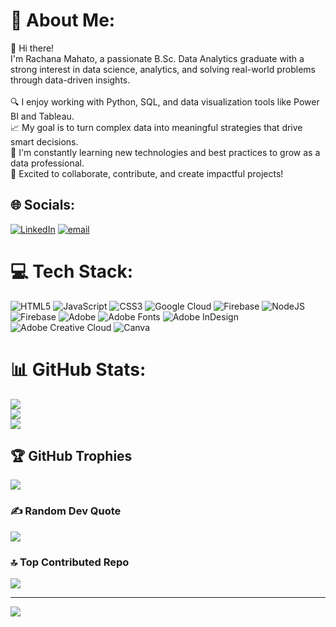 # 💫 About Me:
👋 Hi there!<br>I'm Rachana Mahato, a passionate B.Sc. Data Analytics graduate with a strong interest in data science, analytics, and solving real-world problems through data-driven insights.<br><br>🔍 I enjoy working with Python, SQL, and data visualization tools like Power BI and Tableau.<br>📈 My goal is to turn complex data into meaningful strategies that drive smart decisions.<br>🚀 I'm constantly learning new technologies and best practices to grow as a data professional.<br>🤝 Excited to collaborate, contribute, and create impactful projects!


## 🌐 Socials:
[![LinkedIn](https://img.shields.io/badge/LinkedIn-%230077B5.svg?logo=linkedin&logoColor=white)](https://linkedin.com/in/www.linkedin.com/in/rachana-mahato123) [![email](https://img.shields.io/badge/Email-D14836?logo=gmail&logoColor=white)](mailto:rachana.cs22053@sstcollege.edu.in) 

# 💻 Tech Stack:
![HTML5](https://img.shields.io/badge/html5-%23E34F26.svg?style=for-the-badge&logo=html5&logoColor=white) ![JavaScript](https://img.shields.io/badge/javascript-%23323330.svg?style=for-the-badge&logo=javascript&logoColor=%23F7DF1E) ![CSS3](https://img.shields.io/badge/css3-%231572B6.svg?style=for-the-badge&logo=css3&logoColor=white) ![Google Cloud](https://img.shields.io/badge/GoogleCloud-%234285F4.svg?style=for-the-badge&logo=google-cloud&logoColor=white) ![Firebase](https://img.shields.io/badge/firebase-%23039BE5.svg?style=for-the-badge&logo=firebase) ![NodeJS](https://img.shields.io/badge/node.js-6DA55F?style=for-the-badge&logo=node.js&logoColor=white) ![Firebase](https://img.shields.io/badge/firebase-a08021?style=for-the-badge&logo=firebase&logoColor=ffcd34) ![Adobe](https://img.shields.io/badge/adobe-%23FF0000.svg?style=for-the-badge&logo=adobe&logoColor=white) ![Adobe Fonts](https://img.shields.io/badge/Adobe%20Fonts-000B1D.svg?style=for-the-badge&logo=Adobe%20Fonts&logoColor=white) ![Adobe InDesign](https://img.shields.io/badge/Adobe%20InDesign-49021F?style=for-the-badge&logo=adobeindesign&logoColor=FF3366) ![Adobe Creative Cloud](https://img.shields.io/badge/Adobe%20Creative%20Cloud-DA1F26.svg?style=for-the-badge&logo=Adobe%20Creative%20Cloud&logoColor=white) ![Canva](https://img.shields.io/badge/Canva-%2300C4CC.svg?style=for-the-badge&logo=Canva&logoColor=white)
# 📊 GitHub Stats:
![](https://github-readme-stats.vercel.app/api?username=Rachana149&theme=dark&hide_border=false&include_all_commits=false&count_private=true)<br/>
![](https://nirzak-streak-stats.vercel.app/?user=Rachana149&theme=dark&hide_border=false)<br/>
![](https://github-readme-stats.vercel.app/api/top-langs/?username=Rachana149&theme=dark&hide_border=false&include_all_commits=false&count_private=true&layout=compact)

## 🏆 GitHub Trophies
![](https://github-profile-trophy.vercel.app/?username=Rachana149&theme=radical&no-frame=false&no-bg=false&margin-w=4)

### ✍️ Random Dev Quote
![](https://quotes-github-readme.vercel.app/api?type=horizontal&theme=radical)

### 🔝 Top Contributed Repo
![](https://github-contributor-stats.vercel.app/api?username=Rachana149&limit=5&theme=dark&combine_all_yearly_contributions=true)

---
[![](https://visitcount.itsvg.in/api?id=Rachana149&icon=0&color=0)](https://visitcount.itsvg.in)

<!-- Proudly created with GPRM ( https://gprm.itsvg.in ) -->
